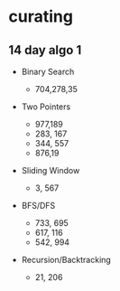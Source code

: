 # curating

## 14 day algo 1

- Binary Search
  - 704,278,35

- Two Pointers
  - 977,189
  - 283, 167
  - 344, 557
  - 876,19

- Sliding Window
  - 3, 567

- BFS/DFS
  - 733, 695
  - 617, 116
  - 542, 994

- Recursion/Backtracking
  - 21, 206